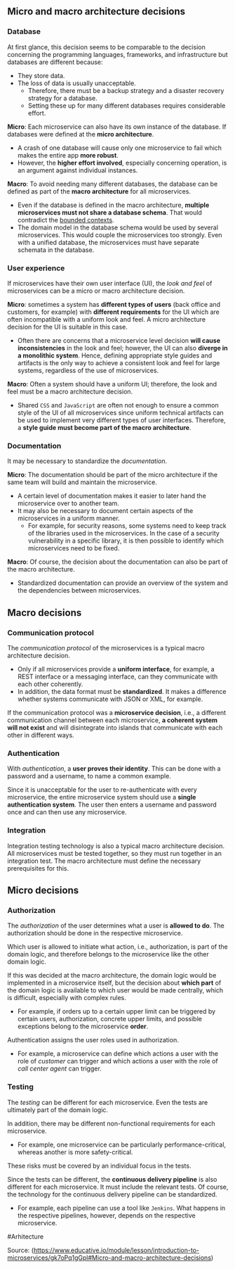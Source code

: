 ## Micro and macro architecture decisions 

### Database

At first glance, this decision seems to be comparable to the decision concerning the programming languages, frameworks, and infrastructure but databases are different because:

-   They store data.
-   The loss of data is usually unacceptable.
    -   Therefore, there must be a backup strategy and a disaster recovery strategy for a database.
    -   Setting these up for many different databases requires considerable effort.

**Micro**: Each microservice can also have its own instance of the database. If databases were defined at the **micro architecture**.

-   A crash of one database will cause only one microservice to fail which makes the entire app **more robust**.
-   However, the **higher effort involved**, especially concerning operation, is an argument against individual instances.

**Macro**: To avoid needing many different databases, the database can be defined as part of the **macro architecture** for all microservices.

-   Even if the database is defined in the macro architecture, **multiple microservices must not share a database schema**. That would contradict the [bounded contexts](https://www.educative.io/collection/page/10370001/6518081205567488/4953894968885248).
-   The domain model in the database schema would be used by several microservices. This would couple the microservices too strongly. Even with a unified database, the microservices must have separate schemata in the database.

### User experience

If microservices have their own user interface (UI), the _look and feel_ of microservices can be a micro or macro architecture decision.

**Micro**: sometimes a system has **different types of users** (back office and customers, for example) with **different requirements** for the UI which are often incompatible with a uniform look and feel. A micro architecture decision for the UI is suitable in this case.

-   Often there are concerns that a microservice level decision **will cause inconsistencies** in the look and feel; however, the UI can also **diverge in a monolithic system**. Hence, defining appropriate style guides and artifacts is the only way to achieve a consistent look and feel for large systems, regardless of the use of microservices.

**Macro**: Often a system should have a uniform UI; therefore, the look and feel must be a macro architecture decision.

-   Shared `CSS` and `JavaScript` are often not enough to ensure a common style of the UI of all microservices since uniform technical artifacts can be used to implement very different types of user interfaces. Therefore, a **style guide must become part of the macro architecture**.

### Documentation

It may be necessary to standardize the _documentation_.

**Micro**: The documentation should be part of the micro architecture if the same team will build and maintain the microservice.

-   A certain level of documentation makes it easier to later hand the microservice over to another team.
-   It may also be necessary to document certain aspects of the microservices in a uniform manner.
    -   For example, for security reasons, some systems need to keep track of the libraries used in the microservices. In the case of a security vulnerability in a specific library, it is then possible to identify which microservices need to be fixed.

**Macro**: Of course, the decision about the documentation can also be part of the macro architecture.

-   Standardized documentation can provide an overview of the system and the dependencies between microservices.

## Macro decisions

### Communication protocol

The _communication protocol_ of the microservices is a typical macro architecture decision.

-   Only if all microservices provide a **uniform interface**, for example, a REST interface or a messaging interface, can they communicate with each other coherently.
-   In addition, the data format must be **standardized**. It makes a difference whether systems communicate with JSON or XML, for example.

If the communication protocol was a **microservice decision**, i.e., a different communication channel between each microservice, **a coherent system will not exist** and will disintegrate into islands that communicate with each other in different ways.

### Authentication

With _authentication_, a **user proves their identity**. This can be done with a password and a username, to name a common example.

Since it is unacceptable for the user to re-authenticate with every microservice, the entire microservice system should use a **single authentication system**. The user then enters a username and password once and can then use any microservice.

### Integration

Integration testing technology is also a typical macro architecture decision. All microservices must be tested together, so they must run together in an integration test. The macro architecture must define the necessary prerequisites for this.

## Micro decisions

### Authorization

The _authorization_ of the user determines what a user is **allowed to do**. The authorization should be done in the respective microservice.

Which user is allowed to initiate what action, i.e., authorization, is part of the domain logic, and therefore belongs to the microservice like the other domain logic.

If this was decided at the macro architecture, the domain logic would be implemented in a microservice itself, but the decision about **which part** of the domain logic is available to which user would be made centrally, which is difficult, especially with complex rules.

-   For example, if orders up to a certain upper limit can be triggered by certain users, authorization, concrete upper limits, and possible exceptions belong to the microservice **order**.

Authentication assigns the user roles used in authorization.

-   For example, a microservice can define which actions a user with the role of _customer_ can trigger and which actions a user with the role of _call center agent_ can trigger.

### Testing

The _testing_ can be different for each microservice. Even the tests are ultimately part of the domain logic.

In addition, there may be different non-functional requirements for each microservice.

-   For example, one microservice can be particularly performance-critical, whereas another is more safety-critical.

These risks must be covered by an individual focus in the tests.

Since the tests can be different, the **continuous delivery pipeline** is also different for each microservice. It must include the relevant tests. Of course, the technology for the continuous delivery pipeline can be standardized.

-   For example, each pipeline can use a tool like `Jenkins`. What happens in the respective pipelines, however, depends on the respective microservice.

#Arhitecture

Source: (https://www.educative.io/module/lesson/introduction-to-microservices/gk7oPq1gGpl#Micro-and-macro-architecture-decisions)